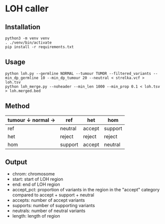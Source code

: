 # LOH caller

## Installation
```
python3 -m venv venv
. ./venv/bin/activate
pip install -r requirements.txt
```

## Usage
```
python loh.py --germline NORMAL --tumour TUMOR --filtered_variants --min_dp_germline 10 --min_dp_tumour 20 --neutral < strelka.vcf > loh.tsv
python loh_merge.py --noheader --min_len 1000 --min_prop 0.1 < loh.tsv > loh.merged.bed
```

## Method

|tumour &downarrow; normal &rightarrow;| ref | het | hom |
|-|-|-|-|
|ref |      neutral | accept | support |
|het |      reject  | reject | reject |
|hom |      support | accept | neutral |

## Output

* chrom: chromosome
* start: start of LOH region
* end: end of LOH region
* accept_pct: proportion of variants in the region in the "accept" category compared to accept + support + neutral
* accepts: number of accept variants
* supports: number of supporting variants
* neutrals: number of neutral variants
* length: length of region

